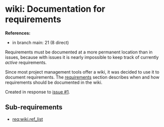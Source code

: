 # wiki: Documentation for requirements

**References:**

- in branch main: 21 (8 direct)

Requirements must be documented at a more permanent location than in issues,
because with issues it is nearly impossible to keep track of currently *active* requirements.

Since most project management tools offer a wiki, it was decided to use it to document requirements.
The [requirements](5-Requirements) section describes when and how requirements should be documented in the wiki.

Created in response to [issue #1](https://github.com/mhatzl/mantra/issues/1).

## Sub-requirements

- [req:wiki.ref_list](5-REQ-wiki.ref_list)

